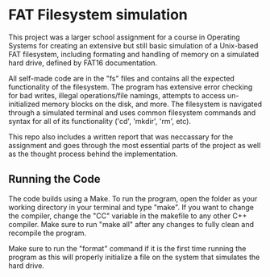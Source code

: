 # FAT Filesystem simulation
This project was a larger school assignment for a course in Operating Systems for creating an extensive but still basic simulation of a Unix-based FAT filesystem, including formating and handling of memory on a simulated hard drive, defined by FAT16 documentation. 

All self-made code are in the "fs" files and contains all the expected functionality of the filesystem. The program has extensive error checking for bad writes, illegal operations/file namings, attempts to access un-initialized memory blocks on the disk, and more. The filesystem is navigated through a simulated terminal and uses common filesystem commands and syntax for all of its functionality ('cd', 'mkdir', 'rm', etc).

This repo also includes a written report that was neccassary for the assignment and goes through the most essential parts of the project as well as the thought process behind the implementation.

## Running the Code
The code builds using a Make. To run the program, open the folder as your working directory in your terminal and type "make". If you want to change the compiler, change the "CC" variable in the makefile to any other C++ compiler. Make sure to run "make all" after any changes to fully clean and recompile the program.

Make sure to run the "format" command if it is the first time running the program as this will properly initialize a file on the system that simulates the hard drive. 
